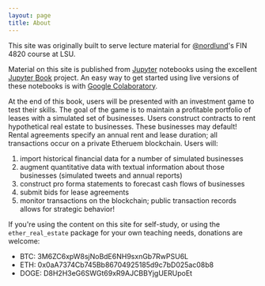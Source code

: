 ```yaml
---
layout: page
title: About
---
```


<p class="message">
  This site was originally built to serve lecture material for <a href="https://nordlund.ai">@nordlund</a>'s FIN 4820 course at LSU.
</p>

Material on this site is published from [Jupyter](https://jupyter.org/) notebooks using the excellent [Jupyter Book](https://jupyterbook.org/intro.html) project.  An easy way to get started using live versions of these notebooks is with [Google Colaboratory](https://colab.research.google.com/notebooks/).

At the end of this book, users will be presented with an investment game to test their skills.  The goal of the game is to maintain a profitable portfolio of leases with a simulated set of businesses.
Users construct contracts to rent hypothetical real estate to businesses.  These businesses may default!
Rental agreements specify an annual rent and lease duration; all transactions occur on a private Etheruem blockchain.
Users will:
1. import historical financial data for a number of simulated businesses
2. augment quantitative data with textual information about those businesses (simulated tweets and annual reports)
3. construct pro forma statements to forecast cash flows of businesses
4. submit bids for lease agreements
5. monitor transactions on the blockchain; public transaction records allows for strategic behavior!

If you're using the content on this site for self-study, or using the `ether_real_estate` package for your own teaching needs, donations are welcome:
<ul>
	<li>BTC: 3M6ZC6xpW8sjNoBdE6NH9sxnGb7RwPSU6L </li>
	<li>ETH: 0x0aA7374Cb745Bb86704925185d9c7bD025ac08b8 </li>
	<li>DOGE: D8H2H3eG6SWGt69xR9AJCBBYjgUERUpoEt </li>
</ul>
